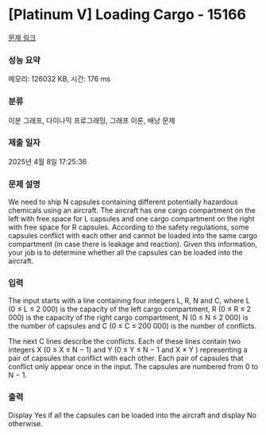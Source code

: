 # [Platinum V] Loading Cargo - 15166 

[문제 링크](https://www.acmicpc.net/problem/15166) 

### 성능 요약

메모리: 126032 KB, 시간: 176 ms

### 분류

이분 그래프, 다이나믹 프로그래밍, 그래프 이론, 배낭 문제

### 제출 일자

2025년 4월 8일 17:25:36

### 문제 설명

<p>We need to ship N capsules containing different potentially hazardous chemicals using an aircraft. The aircraft has one cargo compartment on the left with free space for L capsules and one cargo compartment on the right with free space for R capsules. According to the safety regulations, some capsules conflict with each other and cannot be loaded into the same cargo compartment (in case there is leakage and reaction). Given this information, your job is to determine whether all the capsules can be loaded into the aircraft.</p>

### 입력 

 <p>The input starts with a line containing four integers L, R, N and C, where L (0 ≤ L ≤ 2 000) is the capacity of the left cargo compartment, R (0 ≤ R ≤ 2 000) is the capacity of the right cargo compartment, N (0 ≤ N ≤ 2 000) is the number of capsules and C (0 ≤ C ≤ 200 000) is the number of conflicts.</p>

<p>The next C lines describe the conflicts. Each of these lines contain two integers X (0 ≤ X ≤ N − 1) and Y (0 ≤ Y ≤ N − 1 and X ≠ Y ) representing a pair of capsules that conflict with each other. Each pair of capsules that conflict only appear once in the input. The capsules are numbered from 0 to N − 1.</p>

### 출력 

 <p>Display Yes if all the capsules can be loaded into the aircraft and display No otherwise.</p>

